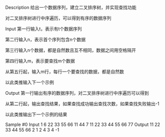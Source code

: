 Description
给出一个数据序列，建立二叉排序树，并实现查找功能

对二叉排序树进行中序遍历，可以得到有序的数据序列

Input
第一行输入t，表示有t个数据序列

第二行输入n，表示首个序列包含n个数据

第三行输入n个数据，都是自然数且互不相同，数据之间用空格隔开

第四行输入m，表示要查找m个数据

从第五行起，输入m行，每行一个要查找的数据，都是自然数

以此类推输入下一个示例

Output
第一行输出有序的数据序列，对二叉排序树进行中序遍历可以得到

从第二行起，输出查找结果，如果查找成功输出查找次数，如果查找失败输出-1

以此类推输出下一个示例的结果

Sample
#0
Input
1
6
22 33 55 66 11 44
7
11
22
33
44
55
66
77
Output
11 22 33 44 55 66 
2
1
2
4
3
4
-1